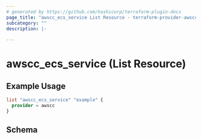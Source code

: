 ```yaml
---
# generated by https://github.com/hashicorp/terraform-plugin-docs
page_title: "awscc_ecs_service List Resource - terraform-provider-awscc"
subcategory: ""
description: |-
  
---
```


# awscc_ecs_service (List Resource)



## Example Usage

```terraform
list "awscc_ecs_service" "example" {
  provider = awscc
}
```

<!-- schema generated by tfplugindocs -->
## Schema
